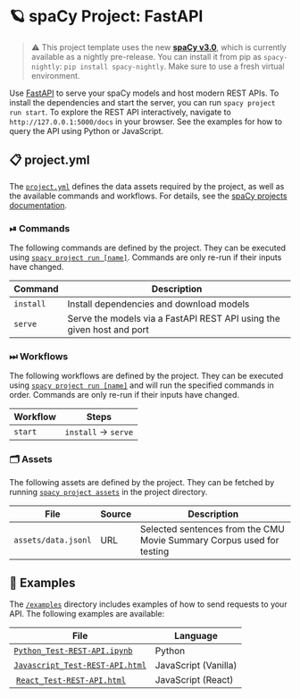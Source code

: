 <!-- SPACY PROJECT: AUTO-GENERATED DOCS START (do not remove) -->

# 🪐 spaCy Project: FastAPI

> ⚠️ This project template uses the new
> [**spaCy v3.0**](https://nightly.spacy.io), which is currently available as a
> nightly pre-release. You can install it from pip as `spacy-nightly`:
> `pip install spacy-nightly`. Make sure to use a fresh virtual environment.

Use [FastAPI](https://fastapi.tiangolo.com/) to serve your spaCy models and host
modern REST APIs. To install the dependencies and start the server, you can run
`spacy project run start`. To explore the REST API interactively, navigate to
`http://127.0.0.1:5000/docs` in your browser. See the examples for how to query
the API using Python or JavaScript.

## 📋 project.yml

The [`project.yml`](project.yml) defines the data assets required by the
project, as well as the available commands and workflows. For details, see the
[spaCy projects documentation](https://nightly.spacy.io/usage/projects).

### ⏯ Commands

The following commands are defined by the project. They can be executed using
[`spacy project run [name]`](https://nightly.spacy.io/api/cli#project-run).
Commands are only re-run if their inputs have changed.

| Command   | Description                                                           |
| --------- | --------------------------------------------------------------------- |
| `install` | Install dependencies and download models                              |
| `serve`   | Serve the models via a FastAPI REST API using the given host and port |

### ⏭ Workflows

The following workflows are defined by the project. They can be executed using
[`spacy project run [name]`](https://nightly.spacy.io/api/cli#project-run) and
will run the specified commands in order. Commands are only re-run if their
inputs have changed.

| Workflow | Steps                    |
| -------- | ------------------------ |
| `start`  | `install` &rarr; `serve` |

### 🗂 Assets

The following assets are defined by the project. They can be fetched by running
[`spacy project assets`](https://nightly.spacy.io/api/cli#project-assets) in the
project directory.

| File                | Source | Description                                                           |
| ------------------- | ------ | --------------------------------------------------------------------- |
| `assets/data.jsonl` | URL    | Selected sentences from the CMU Movie Summary Corpus used for testing |

<!-- SPACY PROJECT: AUTO-GENERATED DOCS END (do not remove) -->

## 🚀 Examples

The [`/examples`](examples) directory includes examples of how to send requests
to your API. The following examples are available:

| File                                                                      | Language             |
| ------------------------------------------------------------------------- | -------------------- |
| [`Python_Test-REST-API.ipynb`](examples/Python_Test-REST-API.ipynb)       | Python               |
| [`Javascript_Test-REST-API.html`](examples/Javascript_Test-REST-API.html) | JavaScript (Vanilla) |
|  [`React_Test-REST-API.html`](examples/React_Test-REST-API.html)          | JavaScript (React)   |
